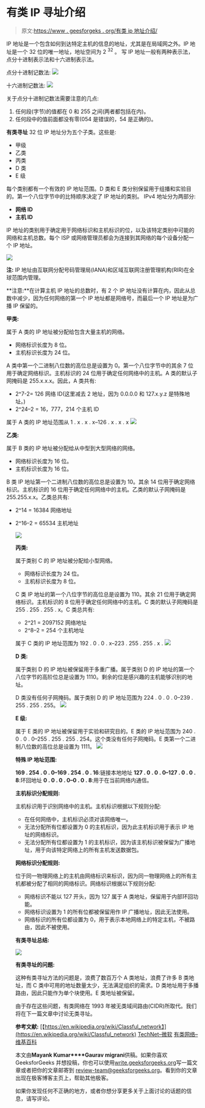 # 有类 IP 寻址介绍

> 原文:[https://www . geesforgeks . org/有类 ip 地址介绍/](https://www.geeksforgeeks.org/introduction-of-classful-ip-addressing/)

IP 地址是一个包含如何到达特定主机的信息的地址，尤其是在局域网之外。IP 地址是一个 32 位的唯一地址，地址空间为 2 <sup>32</sup> 。
写 IP 地址一般有两种表示法，点分十进制表示法和十六进制表示法。

点分十进制记数法:
![](img/82810d103d0b51618378487a614c4483.png)

十六进制记数法:
![](img/6d897e01eee70311f79021482a1e3e8f.png)

关于点分十进制记数法需要注意的几点:

1.  任何段(字节)的值都在 0 和 255 之间(两者都包括在内)。
2.  任何段中的值前面都没有零(054 是错误的，54 是正确的)。

**有类寻址**
32 位 IP 地址分为五个子类。这些是:

*   甲级
*   乙类
*   丙类
*   D 类
*   E 级

每个类别都有一个有效的 IP 地址范围。D 类和 E 类分别保留用于组播和实验目的。第一个八位字节中的比特顺序决定了 IP 地址的类别。
IPv4 地址分为两部分:

*   **网络 ID**
*   **主机 ID**

IP 地址的类别用于确定用于网络标识和主机标识的位，以及该特定类别中可能的网络和主机总数。每个 ISP 或网络管理员都会为连接到其网络的每个设备分配一个 IP 地址。

![](img/9ceeb4409dbcf1d0c344c2488e0884ab.png)

**注:** IP 地址由互联网分配号码管理局(IANA)和区域互联网注册管理机构(RIR)在全球范围内管理。

**注意:**在计算主机 IP 地址的总数时，有 2 个 IP 地址没有计算在内，因此从总数中减少，因为任何网络的第一个 IP 地址都是网络号，而最后一个 IP 地址是为广播 IP 保留的。

**甲类:**

属于 A 类的 IP 地址被分配给包含大量主机的网络。

*   网络标识长度为 8 位。
*   主机标识长度为 24 位。

A 类中第一个二进制八位数的高位总是设置为 0。第一个八位字节中的其余 7 位用于确定网络标识。主机标识的 24 位用于确定任何网络中的主机。A 类的默认子网掩码是 255.x.x.x。因此，A 类共有:

*   2^7-2= 126 网络 ID(这里减去 2 地址，因为 0.0.0.0 和 127.x.y.z 是特殊地址。)
*   2^24–2 = 16，777，214 个主机 ID

属于 A 类的 IP 地址范围从 1 . x . x . x–126 . x . x . x
[![](img/0133466337da5598ed85c8f6a7fbd71b.png)](https://media.geeksforgeeks.org/wp-content/cdn-uploads/IP_addressing_4.jpg)

**乙类:**

属于 B 类的 IP 地址被分配给从中型到大型网络的网络。

*   网络标识长度为 16 位。
*   主机标识长度为 16 位。

B 类 IP 地址第一个二进制八位数的高位总是设置为 10。其余 14 位用于确定网络标识。主机标识的 16 位用于确定任何网络中的主机。乙类的默认子网掩码是 255.255.x.x。乙类总共有:

*   2^14 = 16384 网络地址
*   2^16–2 = 65534 主机地址

    [![](img/79ac8430ebc8b774284305a61b0a6341.png)](https://media.geeksforgeeks.org/wp-content/cdn-uploads/IP_addressing_5.jpg)

    **丙类:**

    属于类别 C 的 IP 地址被分配给小型网络。

    *   网络标识长度为 24 位。
    *   主机标识长度为 8 位。

    C 类 IP 地址的第一个八位字节的高位总是设置为 110。其余 21 位用于确定网络标识。主机标识的 8 位用于确定任何网络中的主机。C 类的默认子网掩码是 255 . 255 . 255 . x。C 类总共有:

    *   2^21 = 2097152 网络地址
    *   2^8–2 = 254 个主机地址

    属于 C 类的 IP 地址范围为 192 . 0 . 0 . x–223 . 255 . 255 . x .
    [![](img/b607effe73d6eeb25e219cb6f87d708b.png)](https://media.geeksforgeeks.org/wp-content/cdn-uploads/IP_addressing_6.jpg)

    **D 类:**

    属于类别 D 的 IP 地址被保留用于多重广播。属于类别 D 的 IP 地址的第一个八位字节的高阶位总是设置为 1110。剩余的位是感兴趣的主机能够识别的地址。

    D 类没有任何子网掩码。属于类别 D 的 IP 地址范围为 224 . 0 . 0 . 0–239 . 255 . 255 . 255。
    [![](img/2075fc788df6237e796c93a8c039a3e9.png)](https://media.geeksforgeeks.org/wp-content/cdn-uploads/IP_addressing_7.jpg)

    **E 级:**

    属于 E 类的 IP 地址被保留用于实验和研究目的。E 类的 IP 地址范围为 240 . 0 . 0 . 0–255 . 255 . 255 . 254。这个类没有任何子网掩码。E 类第一个二进制八位数的高位总是设置为 1111。
    [![](img/eeb3b5c98a77692343615d93bd3e904b.png)](https://media.geeksforgeeks.org/wp-content/cdn-uploads/IP_addressing_8.jpg)

    **特殊 IP 地址范围:**

    **169 . 254 . 0 . 0–169 . 254 . 0 . 16**:链接本地地址
    **127 . 0 . 0 . 0–127 . 0 . 0 . 8**:环回地址
    **0 . 0 . 0 . 0–0 . 0 . 8**:用于在当前网络内通信。

    **主机标识分配规则:**

    主机标识用于识别网络中的主机。主机标识根据以下规则分配:

    *   在任何网络中，主机标识必须对该网络唯一。
    *   无法分配所有位都设置为 0 的主机标识，因为此主机标识用于表示 IP 地址的网络标识。
    *   无法分配所有位都设置为 1 的主机标识，因为该主机标识被保留为广播地址，用于向该特定网络上的所有主机发送数据包。

    **网络标识分配规则:**

    位于同一物理网络上的主机由网络标识来标识，因为同一物理网络上的所有主机都被分配了相同的网络标识。网络标识根据以下规则分配:

    *   网络标识不能以 127 开头，因为 127 属于 A 类地址，保留用于内部环回功能。
    *   网络标识设置为 1 的所有位都被保留用作 IP 广播地址，因此无法使用。
    *   网络标识的所有位都设置为 0，用于表示本地网络上的特定主机，不被路由，因此不被使用。

    **有类寻址总结:**

    ![](img/0cec6ec6ec7f74ea704e326685404308.png)

    **有类寻址的问题:**

    这种有类寻址方法的问题是，浪费了数百万个 A 类地址，浪费了许多 B 类地址，而 C 类中可用的地址数量太少，无法满足组织的需求。D 类地址用于多播路由，因此只能作为单个块使用。E 类地址被保留。

    由于存在这些问题，有类网络在 1993 年被无类域间路由(CIDR)所取代。我们将在下一篇文章中讨论无类寻址。

    **参考文献:**
    [【https://en.wikipedia.org/wiki/Classful_network】](https://en.wikipedia.org/wiki/Classful_network)
    [TechNet–微软](https://technet.microsoft.com/en-us/library/cc940018.aspx)
    [有类网络–维基百科](https://en.wikipedia.org/wiki/Classful_network)

    本文由**Mayank Kumar****Gaurav migrani**供稿。如果你喜欢 GeeksforGeeks 并想投稿，你也可以使用[write.geeksforgeeks.org](https://write.geeksforgeeks.org)写一篇文章或者把你的文章邮寄到 review-team@geeksforgeeks.org。看到你的文章出现在极客博客主页上，帮助其他极客。

    如果你发现任何不正确的地方，或者你想分享更多关于上面讨论的话题的信息，请写评论。